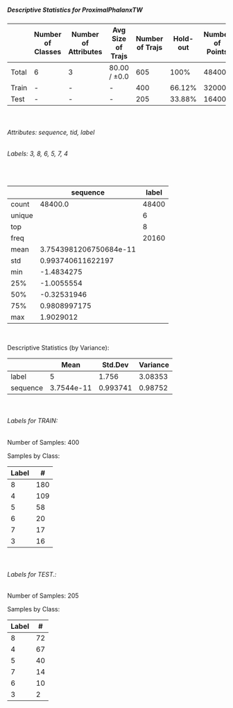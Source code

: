 ##### Descriptive Statistics for ProximalPhalanxTW


|       |   Number of Classes |   Number of Attributes |   Avg Size of Trajs |   Number of Trajs | Hold-out   |   Number of Points |   Longest Size |   Shortest Size |
|-------|---------------------|------------------------|---------------------|-------------------|------------|--------------------|----------------|-----------------|
| Total | 6                   | 3                      | 80.00 / ±0.0        | 605               | 100%       |              48400 |             80 |              80 |
| Train | -                   | -                      | -                   | 400               | 66.12%     |              32000 |             80 |              80 |
| Test  | -                   | -                      | -                   | 205               | 33.88%     |              16400 |             80 |              80 |

&nbsp;

###### Attributes: sequence, tid, label


###### Labels: 3, 8, 6, 5, 7, 4

&nbsp;

|        | sequence               | label   |
|--------|------------------------|---------|
| count  | 48400.0                | 48400   |
| unique |                        | 6       |
| top    |                        | 8       |
| freq   |                        | 20160   |
| mean   | 3.7543981206750684e-11 |         |
| std    | 0.993740611622197      |         |
| min    | -1.4834275             |         |
| 25%    | -1.0055554             |         |
| 50%    | -0.32531946            |         |
| 75%    | 0.9808997175           |         |
| max    | 1.9029012              |         |

&nbsp;

Descriptive Statistics (by Variance): 


|          |       Mean |   Std.Dev |   Variance |
|----------|------------|-----------|------------|
| label    | 5          |  1.756    |    3.08353 |
| sequence | 3.7544e-11 |  0.993741 |    0.98752 |

&nbsp;

###### Labels for TRAIN:


Number of Samples: 400
Samples by Class:
|   Label |   # |
|---------|-----|
|       8 | 180 |
|       4 | 109 |
|       5 |  58 |
|       6 |  20 |
|       7 |  17 |
|       3 |  16 |

&nbsp;

###### Labels for TEST.:


Number of Samples: 205
Samples by Class:
|   Label |   # |
|---------|-----|
|       8 |  72 |
|       4 |  67 |
|       5 |  40 |
|       7 |  14 |
|       6 |  10 |
|       3 |   2 |